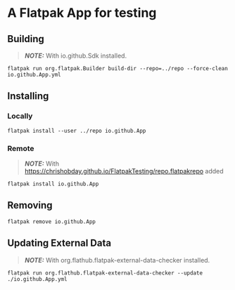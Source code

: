 # A Flatpak App for testing
## Building
> **_NOTE:_**  With io.github.Sdk installed.
```console
flatpak run org.flatpak.Builder build-dir --repo=../repo --force-clean io.github.App.yml
```
## Installing
### Locally
```console
flatpak install --user ../repo io.github.App
```
### Remote
> **_NOTE:_**  With https://chrishobday.github.io/FlatpakTesting/repo.flatpakrepo added
```console
flatpak install io.github.App
```
## Removing
```console
flatpak remove io.github.App
```
## Updating External Data
> **_NOTE:_**  With org.flathub.flatpak-external-data-checker installed.
```console
flatpak run org.flathub.flatpak-external-data-checker --update ./io.github.App.yml
```
